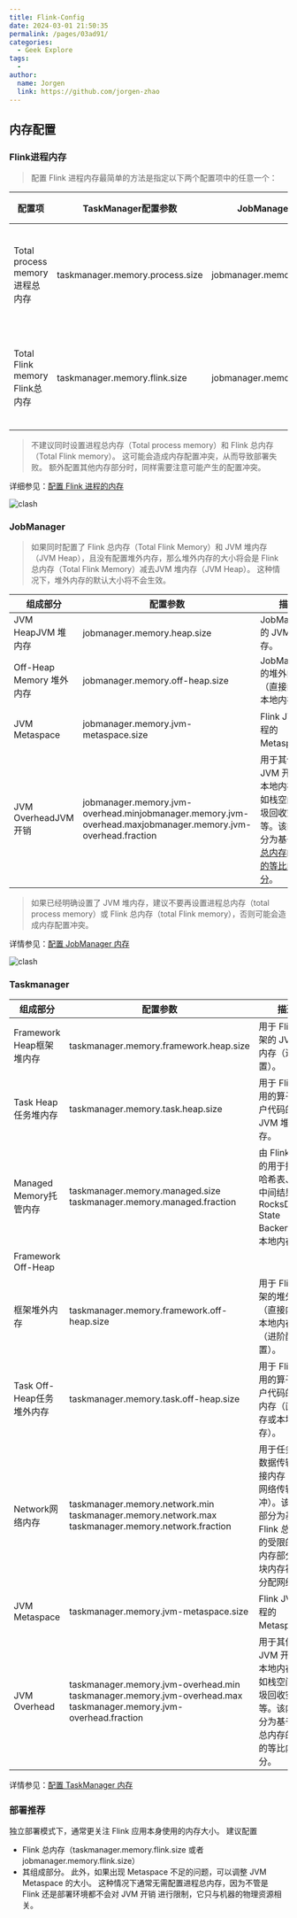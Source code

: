 ```yaml
---
title: Flink-Config
date: 2024-03-01 21:50:35
permalink: /pages/03ad91/
categories:
  - Geek Explore
tags:
  - 
author: 
  name: Jorgen
  link: https://github.com/jorgen-zhao
---
```

## 内存配置
### Flink进程内存
> 配置 Flink 进程内存最简单的方法是指定以下两个配置项中的任意一个：

| 配置项 | TaskManager配置参数 | JobManager配置参数 | 包含模块 |
| --- | --- | --- | --- |
| Total process memory<br/> 进程总内存 | taskmanager.memory.process.size | jobmanager.memory.process.size | 1. Total Flink memory 2. 运行 Flink 的 JVM 使用的内存 |
| Total Flink memory<br/> Flink总内存 | taskmanager.memory.flink.size | jobmanager.memory.flink.size | 1. JVM Heap <br/>2. Off-heap memory <br/> 2- 1. Direct <br/>2- 2. Native |

> 不建议同时设置进程总内存（Total process memory）和 Flink 总内存（Total Flink memory）。 这可能会造成内存配置冲突，从而导致部署失败。 额外配置其他内存部分时，同样需要注意可能产生的配置冲突。


详细参见：[配置 Flink 进程的内存](https://nightlies.apache.org/flink/flink-docs-release-1.15/zh/docs/deployment/memory/mem_setup/)

![clash](/tool/05/202/jobmanager.png)
### JobManager
> 如果同时配置了 Flink 总内存（Total Flink Memory）和 JVM 堆内存（JVM Heap），且没有配置堆外内存，那么堆外内存的大小将会是 Flink 总内存（Total Flink Memory）减去JVM 堆内存（JVM Heap）。 这种情况下，堆外内存的默认大小将不会生效。

| 组成部分 | 配置参数 | 描述 |
| --- | --- | --- |
| JVM HeapJVM 堆内存 | jobmanager.memory.heap.size | JobManager 的 JVM 堆内存。 |
| Off-Heap Memory 堆外内存 | jobmanager.memory.off-heap.size | JobManager 的堆外内存（直接内存或本地内存）。 |
| JVM Metaspace | jobmanager.memory.jvm-metaspace.size | Flink JVM 进程的 Metaspace。 |
| JVM OverheadJVM 开销 | jobmanager.memory.jvm-overhead.minjobmanager.memory.jvm-overhead.maxjobmanager.memory.jvm-overhead.fraction | 用于其他 JVM 开销的本地内存，例如栈空间、垃圾回收空间等。该内存部分为基于[进程总内存](https://nightlies.apache.org/flink/flink-docs-release-1.15/zh/docs/deployment/memory/mem_setup/#configure-total-memory)的[受限的等比内存部分](https://nightlies.apache.org/flink/flink-docs-release-1.15/zh/docs/deployment/memory/mem_setup/#capped-fractionated-components)。 |

> 如果已经明确设置了 JVM 堆内存，建议不要再设置进程总内存（total process memory）或 Flink 总内存（total Flink memory），否则可能会造成内存配置冲突。


详情参见：[配置 JobManager 内存](https://nightlies.apache.org/flink/flink-docs-release-1.15/zh/docs/deployment/memory/mem_setup_jobmanager/)

![clash](/tool/05/202/taskmanager.png)
### Taskmanager
| 组成部分 | 配置参数 | 描述 |
| --- | --- | --- |
| Framework Heap框架堆内存 | taskmanager.memory.framework.heap.size | 用于 Flink 框架的 JVM 堆内存（进阶配置）。 |
| Task Heap任务堆内存 | taskmanager.memory.task.heap.size | 用于 Flink 应用的算子及用户代码的 JVM 堆内存。 |
| Managed Memory托管内存 | taskmanager.memory.managed.size<br/>taskmanager.memory.managed.fraction | 由 Flink 管理的用于排序、哈希表、缓存中间结果及 RocksDB State Backend 的本地内存。 |
| Framework Off-Heap
框架堆外内存 | taskmanager.memory.framework.off-heap.size | 用于 Flink 框架的堆外内存（直接内存或本地内存）（进阶配置）。 |
| Task Off-Heap任务堆外内存 | taskmanager.memory.task.off-heap.size | 用于 Flink 应用的算子及用户代码的堆外内存（直接内存或本地内存）。 |
| Network网络内存 | taskmanager.memory.network.min<br/>taskmanager.memory.network.max<br/>taskmanager.memory.network.fraction | 用于任务之间数据传输的直接内存（例如网络传输缓冲）。该内存部分为基于 Flink 总内存的受限的等比内存部分。这块内存被用于分配网络缓冲 |
| JVM Metaspace | taskmanager.memory.jvm-metaspace.size | Flink JVM 进程的 Metaspace。 |
| JVM Overhead | taskmanager.memory.jvm-overhead.min<br/>taskmanager.memory.jvm-overhead.max<br/>taskmanager.memory.jvm-overhead.fraction | 用于其他 JVM 开销的本地内存，例如栈空间、垃圾回收空间等。该内存部分为基于进程总内存的受限的等比内存部分。 |


详情参见：[配置 TaskManager 内存](https://nightlies.apache.org/flink/flink-docs-release-1.15/zh/docs/deployment/memory/mem_setup_tm/)


### 部署推荐
独立部署模式下，通常更关注 Flink 应用本身使用的内存大小。
 建议配置 
- Flink 总内存（taskmanager.memory.flink.size 或者 jobmanager.memory.flink.size）
- 其组成部分。
此外，如果出现 Metaspace 不足的问题，可以调整 JVM Metaspace 的大小。
这种情况下通常无需配置进程总内存，因为不管是 Flink 还是部署环境都不会对 JVM 开销 进行限制，它只与机器的物理资源相关。
